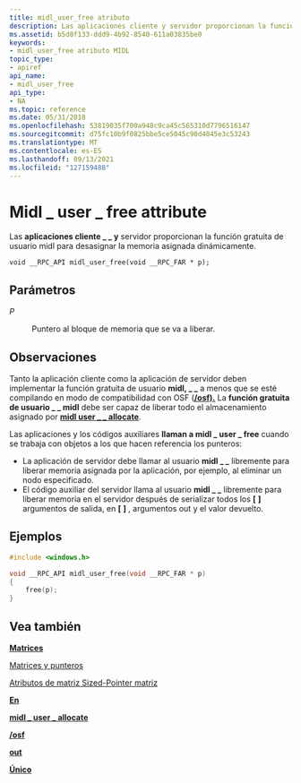 ```yaml
---
title: midl_user_free atributo
description: Las aplicaciones cliente y servidor proporcionan la función gratuita de usuario midl \_ \_ para desasignar la memoria asignada dinámicamente.
ms.assetid: b5d8f133-ddd9-4b92-8540-611a03835be0
keywords:
- midl_user_free atributo MIDL
topic_type:
- apiref
api_name:
- midl_user_free
api_type:
- NA
ms.topic: reference
ms.date: 05/31/2018
ms.openlocfilehash: 53819035f700a948c9ca45c565310d7796516147
ms.sourcegitcommit: d75fc10b9f0825bbe5ce5045c90d4045e3c53243
ms.translationtype: MT
ms.contentlocale: es-ES
ms.lasthandoff: 09/13/2021
ms.locfileid: "127159488"
---
```

# <a name="midl_user_free-attribute"></a>Midl \_ user \_ free attribute

Las **aplicaciones cliente \_ \_ y** servidor proporcionan la función gratuita de usuario midl para desasignar la memoria asignada dinámicamente.

``` syntax
void __RPC_API midl_user_free(void __RPC_FAR * p);
```

## <a name="parameters"></a>Parámetros

<dl> <dt>

*P* 
</dt> <dd>

Puntero al bloque de memoria que se va a liberar.

</dd> </dl>

## <a name="remarks"></a>Observaciones

Tanto la aplicación cliente como la aplicación de servidor deben implementar la función gratuita de usuario **midl, \_ \_** a menos que se esté compilando en modo de compatibilidad con OSF ([**/osf).**](-osf.md) La **función gratuita de usuario \_ \_ midl** debe ser capaz de liberar todo el almacenamiento asignado por [**midl user \_ \_ allocate**](/windows/desktop/Rpc/the-midl-user-allocate-function).

Las aplicaciones y los códigos auxiliares **llaman a midl \_ user \_ free** cuando se trabaja con objetos a los que hacen referencia los punteros:

-   La aplicación de servidor debe llamar al usuario **midl \_ \_** libremente para liberar memoria asignada por la aplicación, por ejemplo, al eliminar un nodo especificado.
-   El código auxiliar del servidor llama al usuario **midl \_ \_** libremente para liberar memoria en el servidor después de serializar todos los **\[** [](out-idl.md) **\]** argumentos de salida, en **\[** [](in.md) **\]** , argumentos out y el valor devuelto.

## <a name="examples"></a>Ejemplos


```C++
#include <windows.h>

void __RPC_API midl_user_free(void __RPC_FAR * p) 
{ 
    free(p); 
}
```



## <a name="see-also"></a>Vea también

<dl> <dt>

[**Matrices**](arrays-1.md)
</dt> <dt>

[Matrices y punteros](/windows/desktop/Rpc/arrays-and-pointers)
</dt> <dt>

[Atributos de matriz Sized-Pointer matriz](array-and-sized-pointer-attributes.md)
</dt> <dt>

[**En**](in.md)
</dt> <dt>

[**midl \_ user \_ allocate**](/windows/desktop/Rpc/the-midl-user-allocate-function)
</dt> <dt>

[**/osf**](-osf.md)
</dt> <dt>

[**out**](out-idl.md)
</dt> <dt>

[**Único**](unique.md)
</dt> </dl>

 

 